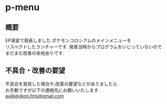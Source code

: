 # p-menu
概要
------
EP演習で発表しました.ポケモンコロシアムのメインメニューを  
リスペクトしたランチャーです.
発表当時からプログラムをいじっていないのでまだまだ改善の余地ありです.


不具合・改善の要望
------
不具合を発見した場合や,改善の要望などがありましたら  
お手数ですが以下の連絡先にお願いいたします.  
aukkeyikon.fms@gmail.com
